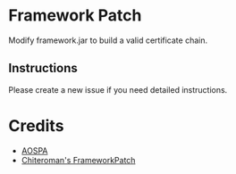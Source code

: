 # Framework Patch
Modify framework.jar to build a valid certificate chain.

## Instructions
Please create a new issue if you need detailed instructions.

# Credits
- [AOSPA](https://github.com/AOSPA/android_frameworks_base/commit/0362e635a608387735d5d65b11102773328c9030#diff-f3d4b23ca6ed3d85b9bdf68c68d09e469555526e0a9ae0886fedb49bcf47577aR5)
- [Chiteroman's FrameworkPatch](https://github.com/chiteroman/FrameworkPatch/tree/main)

